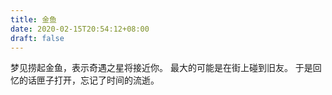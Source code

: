 ```yaml
---
title: 金鱼
date: 2020-02-15T20:54:12+08:00
draft: false
---
```


梦见捞起金鱼，表示奇遇之星将接近你。
最大的可能是在街上碰到旧友。
于是回忆的话匣子打开，忘记了时间的流逝。
